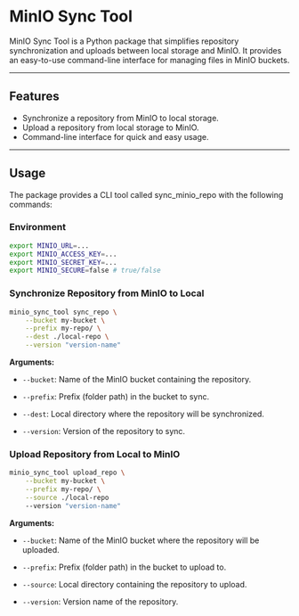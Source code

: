 # MinIO Sync Tool

MinIO Sync Tool is a Python package that simplifies repository synchronization and uploads between local storage and MinIO. It provides an easy-to-use command-line interface for managing files in MinIO buckets.

---

## Features

- Synchronize a repository from MinIO to local storage.
- Upload a repository from local storage to MinIO.
- Command-line interface for quick and easy usage.

---

## Usage

The package provides a CLI tool called sync_minio_repo with the following commands:

### Environment

```bash
export MINIO_URL=...
export MINIO_ACCESS_KEY=...
export MINIO_SECRET_KEY=...
export MINIO_SECURE=false # true/false
```

### Synchronize Repository from MinIO to Local

```bash
minio_sync_tool sync_repo \
    --bucket my-bucket \
    --prefix my-repo/ \
    --dest ./local-repo \
    --version "version-name"
```

**Arguments:**

* `--bucket`: Name of the MinIO bucket containing the repository.

* `--prefix`: Prefix (folder path) in the bucket to sync.

* `--dest`: Local directory where the repository will be synchronized.

* `--version`: Version of the repository to sync.

### Upload Repository from Local to MinIO

```bash
minio_sync_tool upload_repo \
    --bucket my-bucket \
    --prefix my-repo/ \
    --source ./local-repo
    --version "version-name"
```

**Arguments:**

* `--bucket`: Name of the MinIO bucket where the repository will be uploaded.

* `--prefix`: Prefix (folder path) in the bucket to upload to.

* `--source`: Local directory containing the repository to upload.

* `--version`: Version name of the repository.

